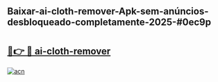 ## Baixar-ai-cloth-remover-Apk-sem-anúncios-desbloqueado-completamente-2025-#0ec9p

# <h2><a href="https://ainizakaria.my?title=ai-cloth-remover&ref=20M">🔗👉 🔴 ai-cloth-remover</a></h2>

[![acn](https://github.com/user-attachments/assets/0f9c940e-d8b0-45ae-aac7-cd30a18b3e1c)](https://ainizakaria.my?title=ai-cloth-remover&ref=20M)


